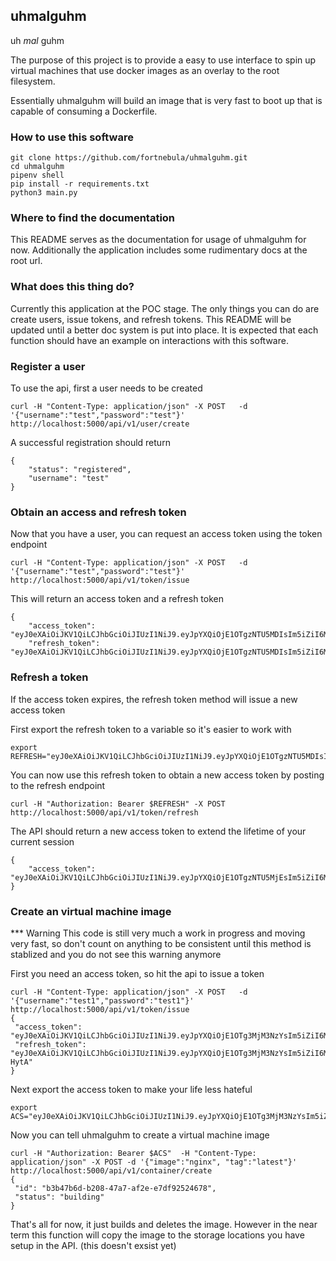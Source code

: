 ## uhmalguhm
 uh *mal* guhm

 The purpose of this project is to provide a easy to use interface to spin up virtual machines that use docker images as an overlay to the root filesystem.

 Essentially uhmalguhm will build an image that is very fast to boot up that is capable of consuming a Dockerfile.

 ### How to use this software
```
git clone https://github.com/fortnebula/uhmalguhm.git
cd uhmalguhm
pipenv shell
pip install -r requirements.txt
python3 main.py
```
### Where to find the documentation

This README serves as the documentation for usage of uhmalguhm for now. Additionally the application includes some rudimentary docs at the root url.

### What does this thing do?

Currently this application at the POC stage. The only things you can do are create users, issue tokens, and refresh tokens.
This README will be updated until a better doc system is put into place. It is expected that each function should have an example on interactions with this software.

### Register a user
To use the api, first a user needs to be created

```
curl -H "Content-Type: application/json" -X POST   -d '{"username":"test","password":"test"}' http://localhost:5000/api/v1/user/create
```

A successful registration should return

```
{
    "status": "registered",
    "username": "test"
}
```

### Obtain an access and refresh token

Now that you have a user, you can request an access token using the token endpoint

```
curl -H "Content-Type: application/json" -X POST   -d '{"username":"test","password":"test"}' http://localhost:5000/api/v1/token/issue
```

This will return an access token and a refresh token

```
{
    "access_token": "eyJ0eXAiOiJKV1QiLCJhbGciOiJIUzI1NiJ9.eyJpYXQiOjE1OTgzNTU5MDIsIm5iZiI6MTU5ODM1NTkwMiwianRpIjoiZjNjODVkOTUtMzQ1Mi00MDM4LThhMmYtNDQzMjdmMDZkYjAzIiwiZXhwIjoxNTk4MzU2ODAyLCJpZGVudGl0eSI6InRlc3QxIiwiZnJlc2giOmZhbHNlLCJ0eXBlIjoiYWNjZXNzIn0.J2if1aJ5qWzLZHs389IpyA04qBZXlDGLF7W9G98wVt8",
    "refresh_token": "eyJ0eXAiOiJKV1QiLCJhbGciOiJIUzI1NiJ9.eyJpYXQiOjE1OTgzNTU5MDIsIm5iZiI6MTU5ODM1NTkwMiwianRpIjoiOWExYzBiMDMtZGZmZi00N2NlLWJhZmUtODE1M2U2NWM0NWMxIiwiZXhwIjoxNjAwOTQ3OTAyLCJpZGVudGl0eSI6InRlc3QxIiwidHlwZSI6InJlZnJlc2gifQ.LcfWa0xheY6r1T9x6z66Ho7wk2qSm2LdDXMTFGyJZKs"

```

### Refresh a token

If the access token expires, the refresh token method will issue a new access token

First export the refresh token to a variable so it's easier to work with

```
export REFRESH="eyJ0eXAiOiJKV1QiLCJhbGciOiJIUzI1NiJ9.eyJpYXQiOjE1OTgzNTU5MDIsIm5iZiI6MTU5ODM1NTkwMiwianRpIjoiOWExYzBiMDMtZGZmZi00N2NlLWJhZmUtODE1M2U2NWM0NWMxIiwiZXhwIjoxNjAwOTQ3OTAyLCJpZGVudGl0eSI6InRlc3QxIiwidHlwZSI6InJlZnJlc2gifQ.LcfWa0xheY6r1T9x6z66Ho7wk2qSm2LdDXMTFGyJZKs"
```

You can now use this refresh token to obtain a new access token by posting to the refresh endpoint

```
curl -H "Authorization: Bearer $REFRESH" -X POST http://localhost:5000/api/v1/token/refresh
```

The API should return a new access token to extend the lifetime of your current session

```
{
    "access_token": "eyJ0eXAiOiJKV1QiLCJhbGciOiJIUzI1NiJ9.eyJpYXQiOjE1OTgzNTU5MjEsIm5iZiI6MTU5ODM1NTkyMSwianRpIjoiYmNhYWM2MjktNzBlNS00NDVlLWI3OTctODc1Mzc4OTE5MDNhIiwiZXhwIjoxNTk4MzU2ODIxLCJpZGVudGl0eSI6InRlc3QxIiwiZnJlc2giOmZhbHNlLCJ0eXBlIjoiYWNjZXNzIn0.TexDr4flGEkS_ZQmXPEvWBqGH5Wxya_xDALDOX9KKJ0"
}

```

### Create an virtual machine image

*** Warning
This code is still very much a work in progress and moving very fast, so don't
count on anything to be consistent until this method is stablized and you do
not see this warning anymore

First you need an access token, so hit the api to issue a token

```
curl -H "Content-Type: application/json" -X POST   -d '{"username":"test1","password":"test1"}' http://localhost:5000/api/v1/token/issue
{
 "access_token": "eyJ0eXAiOiJKV1QiLCJhbGciOiJIUzI1NiJ9.eyJpYXQiOjE1OTg3MjM3NzYsIm5iZiI6MTU5ODcyMzc3NiwianRpIjoiY2Q5Njg2YmQtZDk3Ny00OWI1LWI1NTktMTJkYjEyYTlmOTNiIiwiZXhwIjoxNTk4NzI0Njc2LCJpZGVudGl0eSI6InRlc3QxIiwiZnJlc2giOmZhbHNlLCJ0eXBlIjoiYWNjZXNzIn0.hcbnv7aZoVqPjoHkKOlLlueb9iuLR8AZRnkJr72ZMVY",
 "refresh_token": "eyJ0eXAiOiJKV1QiLCJhbGciOiJIUzI1NiJ9.eyJpYXQiOjE1OTg3MjM3NzYsIm5iZiI6MTU5ODcyMzc3NiwianRpIjoiZTk3NWE3ZTMtMjE5My00ZDRiLThlODAtM2E3NTdmMzdkYWRiIiwiZXhwIjoxNjAxMzE1Nzc2LCJpZGVudGl0eSI6InRlc3QxIiwidHlwZSI6InJlZnJlc2gifQ.me1X1z24D4IACWZbF59vBCYq5aCYDbIpiPSt79-HytA"
}
```

Next export the access token to make your life less hateful

```
export ACS="eyJ0eXAiOiJKV1QiLCJhbGciOiJIUzI1NiJ9.eyJpYXQiOjE1OTg3MjM3NzYsIm5iZiI6MTU5ODcyMzc3NiwianRpIjoiY2Q5Njg2YmQtZDk3Ny00OWI1LWI1NTktMTJkYjEyYTlmOTNiIiwiZXhwIjoxNTk4NzI0Njc2LCJpZGVudGl0eSI6InRlc3QxIiwiZnJlc2giOmZhbHNlLCJ0eXBlIjoiYWNjZXNzIn0.hcbnv7aZoVqPjoHkKOlLlueb9iuLR8AZRnkJr72ZMVY"
```

Now you can tell uhmalguhm to create a virtual machine image

```
curl -H "Authorization: Bearer $ACS"  -H "Content-Type: application/json" -X POST -d '{"image":"nginx", "tag":"latest"}' http://localhost:5000/api/v1/container/create
{
 "id": "b3b47b6d-b208-47a7-af2e-e7df92524678",
 "status": "building"
}
```

That's all for now, it just builds and deletes the image. However in the near
term this function will copy the image to the storage locations you have setup
in the API. (this doesn't exsist yet)

